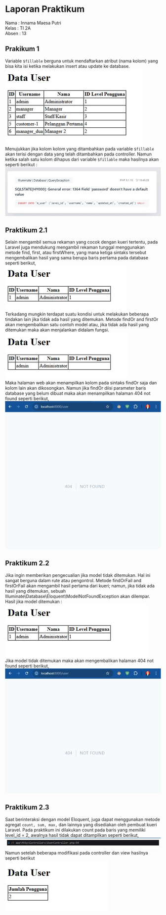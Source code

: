 # Laporan Praktikum

Nama    : Innama Maesa Putri <br>
Kelas   : TI 2A <br>
Absen   : 13 <br>

## Prakikum 1
Variable ```$fillable``` berguna untuk mendaftarkan atribut (nama kolom) yang bisa kita isi ketika melakukan insert atau update ke database. <br>
<img src="Image/p1-1.jpg"> <br>
Menujukkan jika kolom kolom yang ditambahkan pada variable ```$fillable``` akan terisi dengan data yang telah ditambahkan pada controller. Namun ketika salah satu kolom dihapus dari variable ```$fillable``` maka hasilnya akan seperti berikut : <br>
<img src="Image/p1-2.jpg"> <br>

## Praktikum 2.1
Selain mengambil semua rekaman yang cocok dengan kueri tertentu, pada Laravel juga mendukung mengambil rekaman tunggal menggunakan metode find, first, atau firstWhere, yang mana ketiga sintaks tersebut mengembalikan hasil yang sama berupa baris pertama pada database seperti berikut, <br>
<img src="Image/p21-1.jpg"> <br>
Terkadang mungkin terdapat suatu kondisi untuk melakukan beberapa tindakan lain jika tidak ada hasil yang ditemukan. Metode findOr and firstOr akan mengembalikan satu contoh model atau, jika tidak ada hasil yang ditemukan maka akan menjalankan didalam fungsi. <br>
<img src="Image/p21 - 2.jpg"> <br>
Maka halaman web akan menampilkan kolom pada sintaks findOr saja dan kolom lain akan dikosongkan. Namun jika findOr diisi parameter baris database yang belum dibuat maka akan menampilkan halaman 404 not found seperti berikut, <br>
<img src="Image/p21 - 3.jpg"> <br>

## Praktikum 2.2
Jika ingin memberikan pengecualian jika model tidak ditemukan. Hal ini sangat berguna dalam rute atau pengontrol. Metode findOrFail and firstOrFail akan mengambil hasil pertama dari kueri; namun, jika tidak ada hasil yang ditemukan, sebuah Illuminate\Database\Eloquent\ModelNotFoundException akan dilempar. <br>
Hasil jika model ditemukan : <br>
<img src="Image/p22-1.jpg"> <br>
Jika model tidak ditemukan maka akan mengembalikan halaman 404 not found seperti berikut, <br>
<img src="Image/p22-2.jpg"> <br>

## Praktikum 2.3
Saat berinteraksi dengan model Eloquent, juga dapat menggunakan metode agregat ```count, sum, max,``` dan lainnya yang disediakan oleh pembuat kueri Laravel. Pada praktikum ini dilakukan count pada baris yang memiliki level_id = 2, awalnya hasil tidak dapat ditampilkan seperti berikut, 
<img src="Image/p23-1.jpg"> <br>
Namun setelah beberapa modifikasi pada controller dan view hasilnya seperti berikut <br>
<img src="Image/p23-2.jpg"> <br>